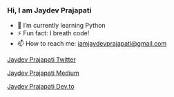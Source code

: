 ### Hi, I am Jaydev Prajapati

- 🌱 I’m currently learning Python
- ⚡ Fun fact: I breath code!
- 📫 How to reach me: iamjaydevprajapati@gmail.com

[Jaydev Prajapati Twitter](https://twitter.com/iamjaydev_tweet)

[Jaydev Prajapati Medium](https://medium.com/@iamjaydev)

[Jaydev Prajapati Dev.to](https://dev.to/iamjaydev)

<!--
**iamjaydev/iamjaydev** is a ✨ _special_ ✨ repository because its `README.md` (this file) appears on your GitHub profile.

Here are some ideas to get you started:
...
- 👯 I’m looking to collaborate on ...
- 🔭 I’m currently working on 
- 🤔 I’m looking for help with ...
- 💬 Ask me about ...
...
-->
